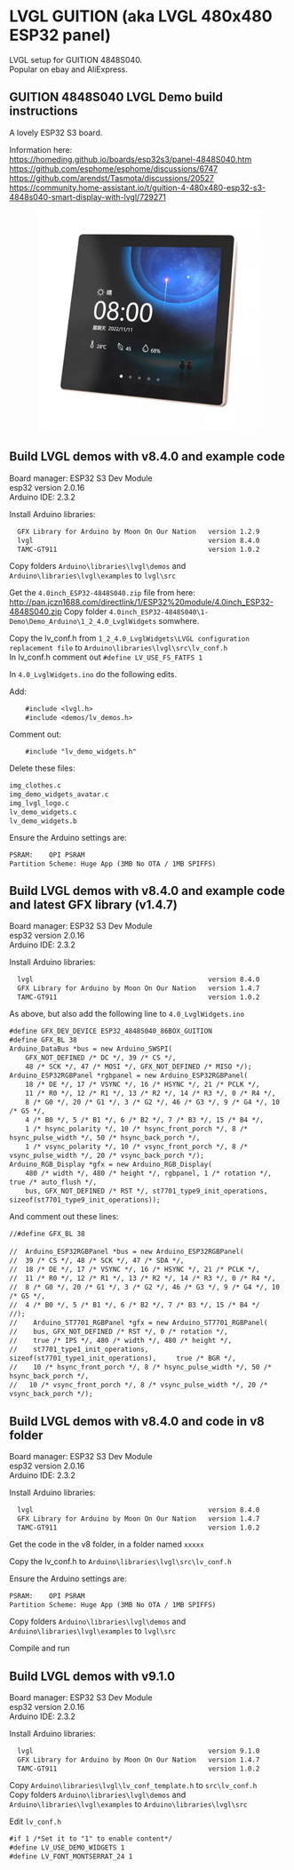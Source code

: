# LVGL GUITION (aka LVGL 480x480 ESP32 panel)

LVGL setup for GUITION  4848S040.   
Popular on ebay and AliExpress.   

## GUITION 4848S040 LVGL Demo build instructions

A lovely ESP32 S3 board.   

Information here:    
   https://homeding.github.io/boards/esp32s3/panel-4848S040.htm     
   https://github.com/esphome/esphome/discussions/6747     
   https://github.com/arendst/Tasmota/discussions/20527      
   https://community.home-assistant.io/t/guition-4-480x480-esp32-s3-4848s040-smart-display-with-lvgl/729271      

<p align="center">
  <img src="https://github.com/paulhamsh/LVGL_GUITION/blob/main/GUITION.jpg" width="400" title="GUITION">
</p>   

## Build LVGL demos with v8.4.0 and example code 

Board manager: ESP32 S3 Dev Module   
esp32 version 2.0.16   
Arduino IDE:   2.3.2   

Install Arduino libraries:
```
  GFX Library for Arduino by Moon On Our Nation   version 1.2.9
  lvgl                                            version 8.4.0
  TAMC-GT911                                      version 1.0.2
```

Copy folders ```Arduino\libraries\lvgl\demos``` and ```Arduino\libraries\lvgl\examples```  to ```lvgl\src```   

Get the ```4.0inch_ESP32-4848S040.zip``` file from here: http://pan.jczn1688.com/directlink/1/ESP32%20module/4.0inch_ESP32-4848S040.zip
Copy folder ```4.0inch_ESP32-4848S040\1-Demo\Demo_Arduino\1_2_4.0_LvglWidgets``` somwhere.   

Copy the lv_conf.h from ```1_2_4.0_LvglWidgets\LVGL configuration replacement file``` to ```Arduino\libraries\lvgl\src\lv_conf.h```   
In lv_conf.h comment out ```#define LV_USE_FS_FATFS 1```

In ```4.0_LvglWidgets.ino``` do the following edits.    

Add:   
```
    #include <lvgl.h>   
    #include <demos/lv_demos.h>   
```
Comment out:   
```
    #include "lv_demo_widgets.h"   
```

Delete these files: 
```
img_clothes.c
img_demo_widgets_avatar.c
img_lvgl_logo.c
lv_demo_widgets.c
lv_demo_widgets.b   
```

Ensure the Arduino settings are:
```
PSRAM:    OPI PSRAM
Partition Scheme: Huge App (3MB No OTA / 1MB SPIFFS)
```

## Build LVGL demos with v8.4.0 and example code and latest GFX library (v1.4.7)  

Board manager: ESP32 S3 Dev Module   
esp32 version 2.0.16   
Arduino IDE:   2.3.2   

Install Arduino libraries:
```
  lvgl                                            version 8.4.0
  GFX Library for Arduino by Moon On Our Nation   version 1.4.7
  TAMC-GT911                                      version 1.0.2
```

As above, but also add the following line to ```4.0_LvglWidgets.ino```   

```
#define GFX_DEV_DEVICE ESP32_4848S040_86BOX_GUITION
#define GFX_BL 38
Arduino_DataBus *bus = new Arduino_SWSPI(
    GFX_NOT_DEFINED /* DC */, 39 /* CS */,
    48 /* SCK */, 47 /* MOSI */, GFX_NOT_DEFINED /* MISO */);
Arduino_ESP32RGBPanel *rgbpanel = new Arduino_ESP32RGBPanel(
    18 /* DE */, 17 /* VSYNC */, 16 /* HSYNC */, 21 /* PCLK */,
    11 /* R0 */, 12 /* R1 */, 13 /* R2 */, 14 /* R3 */, 0 /* R4 */,
    8 /* G0 */, 20 /* G1 */, 3 /* G2 */, 46 /* G3 */, 9 /* G4 */, 10 /* G5 */,
    4 /* B0 */, 5 /* B1 */, 6 /* B2 */, 7 /* B3 */, 15 /* B4 */,
    1 /* hsync_polarity */, 10 /* hsync_front_porch */, 8 /* hsync_pulse_width */, 50 /* hsync_back_porch */,
    1 /* vsync_polarity */, 10 /* vsync_front_porch */, 8 /* vsync_pulse_width */, 20 /* vsync_back_porch */);
Arduino_RGB_Display *gfx = new Arduino_RGB_Display(
    480 /* width */, 480 /* height */, rgbpanel, 1 /* rotation */, true /* auto_flush */,
    bus, GFX_NOT_DEFINED /* RST */, st7701_type9_init_operations, sizeof(st7701_type9_init_operations));
```

And comment out these lines:    
```
//#define GFX_BL 38

//  Arduino_ESP32RGBPanel *bus = new Arduino_ESP32RGBPanel(
//  39 /* CS */, 48 /* SCK */, 47 /* SDA */,
//  18 /* DE */, 17 /* VSYNC */, 16 /* HSYNC */, 21 /* PCLK */,
//  11 /* R0 */, 12 /* R1 */, 13 /* R2 */, 14 /* R3 */, 0 /* R4 */,
//  8 /* G0 */, 20 /* G1 */, 3 /* G2 */, 46 /* G3 */, 9 /* G4 */, 10 /* G5 */,
//  4 /* B0 */, 5 /* B1 */, 6 /* B2 */, 7 /* B3 */, 15 /* B4 */
//);
//    Arduino_ST7701_RGBPanel *gfx = new Arduino_ST7701_RGBPanel(
//    bus, GFX_NOT_DEFINED /* RST */, 0 /* rotation */,
//    true /* IPS */, 480 /* width */, 480 /* height */,
//    st7701_type1_init_operations, sizeof(st7701_type1_init_operations),     true /* BGR */,
//    10 /* hsync_front_porch */, 8 /* hsync_pulse_width */, 50 /* hsync_back_porch */,
//   10 /* vsync_front_porch */, 8 /* vsync_pulse_width */, 20 /* vsync_back_porch */);
```




## Build LVGL demos with v8.4.0 and code in v8 folder 

Board manager: ESP32 S3 Dev Module   
esp32 version 2.0.16   
Arduino IDE:   2.3.2   

Install Arduino libraries:
```
  lvgl                                            version 8.4.0
  GFX Library for Arduino by Moon On Our Nation   version 1.4.7
  TAMC-GT911                                      version 1.0.2
```

Get the code in the v8 folder, in a folder named ```xxxxx```   

Copy the lv_conf.h to ```Arduino\libraries\lvgl\src\lv_conf.h```   

Ensure the Arduino settings are:
```
PSRAM:    OPI PSRAM
Partition Scheme: Huge App (3MB No OTA / 1MB SPIFFS)
```
Copy folders ```Arduino\libraries\lvgl\demos``` and ```Arduino\libraries\lvgl\examples```  to ```lvgl\src```   

Compile and run    

## Build LVGL demos with v9.1.0

Board manager: ESP32 S3 Dev Module   
esp32 version 2.0.16   
Arduino IDE:   2.3.2   

Install Arduino libraries:
```
  lvgl                                            version 9.1.0
  GFX Library for Arduino by Moon On Our Nation   version 1.4.7
  TAMC-GT911                                      version 1.0.2
```

Copy ```Arduino\libraries\lvgl\lv_conf_template.h``` to ```src\lv_conf.h```   
Copy folders ```Arduino\libraries\lvgl\demos``` and ```Arduino\libraries\lvgl\examples```  to ```Arduino\libraries\lvgl\src```     

Edit ```lv_conf.h```    
```
#if 1 /*Set it to "1" to enable content*/
#define LV_USE_DEMO_WIDGETS 1
#define LV_FONT_MONTSERRAT_24 1
```
